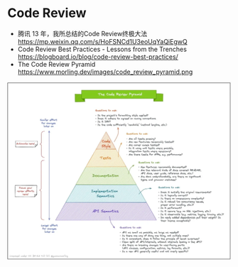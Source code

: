 # Code Review
- 腾讯 13 年，我所总结的Code Review终极大法 https://mp.weixin.qq.com/s/HoFSNCd1U3eoUqYaQiEgwQ
- Code Review Best Practices - Lessons from the Trenches https://blogboard.io/blog/code-review-best-practices/
- The Code Review Pyramid https://www.morling.dev/images/code_review_pyramid.png

![the-code-review-pyramid.webp](images/the-code-review-pyramid.webp)

